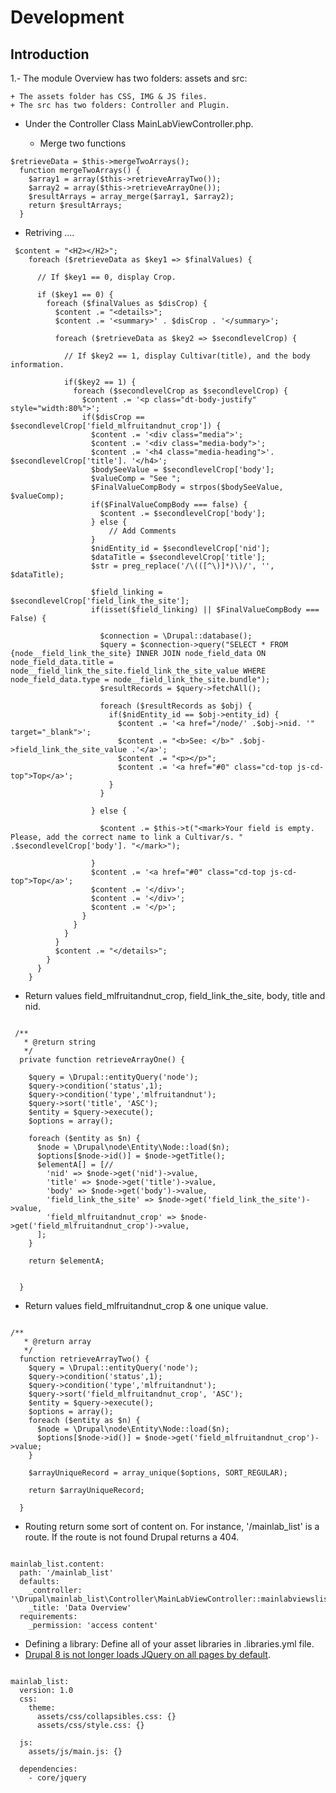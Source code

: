 # Development

## Introduction

1.- The module Overview has two folders: assets and src:

    + The assets folder has CSS, IMG & JS files.
    + The src has two folders: Controller and Plugin.
    
 - Under the Controller Class MainLabViewController.php.
 
    + Merge two functions
    
```batch
$retrieveData = $this->mergeTwoArrays();  
  function mergeTwoArrays() {
    $array1 = array($this->retrieveArrayTwo());
    $array2 = array($this->retrieveArrayOne());
    $resultArrays = array_merge($array1, $array2);
    return $resultArrays;
  }   
```
   + Retriving ....
   
```batch
 $content = "<H2></H2>";
    foreach ($retrieveData as $key1 => $finalValues) {
      
      // If $key1 == 0, display Crop.
      
      if ($key1 == 0) {
        foreach ($finalValues as $disCrop) {
          $content .= "<details>";
          $content .= '<summary>' . $disCrop . '</summary>';

          foreach ($retrieveData as $key2 => $secondlevelCrop) {
      
            // If $key2 == 1, display Cultivar(title), and the body information.
      
            if($key2 == 1) {
              foreach ($secondlevelCrop as $secondlevelCrop) {
                $content .= '<p class="dt-body-justify" style="width:80%">';
                if($disCrop == $secondlevelCrop['field_mlfruitandnut_crop']) {
                  $content .= '<div class="media">';
                  $content .= '<div class="media-body">';
                  $content .= '<h4 class="media-heading">'. $secondlevelCrop['title']. '</h4>';
                  $bodySeeValue = $secondlevelCrop['body'];
                  $valueComp = "See ";
                  $FinalValueCompBody = strpos($bodySeeValue, $valueComp);
                  if($FinalValueCompBody === false) {
                    $content .= $secondlevelCrop['body'];
                  } else {
                      // Add Comments
                  }
                  $nidEntity_id = $secondlevelCrop['nid'];
                  $dataTitle = $secondlevelCrop['title'];
                  $str = preg_replace('/\(([^\)]*)\)/', '', $dataTitle);

                  $field_linking = $secondlevelCrop['field_link_the_site'];
                  if(isset($field_linking) || $FinalValueCompBody === False) {

                    $connection = \Drupal::database();
                    $query = $connection->query("SELECT * FROM {node__field_link_the_site} INNER JOIN node_field_data ON node_field_data.title = node__field_link_the_site.field_link_the_site_value WHERE node_field_data.type = node__field_link_the_site.bundle");
                    $resultRecords = $query->fetchAll();

                    foreach ($resultRecords as $obj) {
                      if($nidEntity_id == $obj->entity_id) {
                        $content .= '<a href="/node/' .$obj->nid. '" target="_blank">';
                        $content .= "<b>See: </b>" .$obj->field_link_the_site_value .'</a>';
                        $content .= "<p></p>";
                        $content .= '<a href="#0" class="cd-top js-cd-top">Top</a>';
                      }
                    }

                  } else {
                   
                    $content .= $this->t("<mark>Your field is empty. Please, add the correct name to link a Cultivar/s. " .$secondlevelCrop['body']. "</mark>");

                  }
                  $content .= '<a href="#0" class="cd-top js-cd-top">Top</a>';
                  $content .= '</div>';
                  $content .= '</div>';
                  $content .= '</p>';
                }
              }
            }
          }
          $content .= "</details>";
        }
      }
    }
```


   + Return values field_mlfruitandnut_crop, field_link_the_site, body, title and nid.
```batch

 /**
   * @return string
   */
  private function retrieveArrayOne() {

    $query = \Drupal::entityQuery('node');
    $query->condition('status',1);
    $query->condition('type','mlfruitandnut');
    $query->sort('title', 'ASC');
    $entity = $query->execute();
    $options = array();

    foreach ($entity as $n) {
      $node = \Drupal\node\Entity\Node::load($n);
      $options[$node->id()] = $node->getTitle();
      $elementA[] = [//
        'nid' => $node->get('nid')->value,
        'title' => $node->get('title')->value,
        'body' => $node->get('body')->value,
        'field_link_the_site' => $node->get('field_link_the_site')->value,
        'field_mlfruitandnut_crop' => $node->get('field_mlfruitandnut_crop')->value,
      ];
    }

    return $elementA;


  }

```   
   + Return values field_mlfruitandnut_crop & one unique value.
   

```batch

/**
   * @return array
   */
  function retrieveArrayTwo() {
    $query = \Drupal::entityQuery('node');
    $query->condition('status',1);
    $query->condition('type','mlfruitandnut');
    $query->sort('field_mlfruitandnut_crop', 'ASC');
    $entity = $query->execute();
    $options = array();
    foreach ($entity as $n) {
      $node = \Drupal\node\Entity\Node::load($n);
      $options[$node->id()] = $node->get('field_mlfruitandnut_crop')->value;
    }

    $arrayUniqueRecord = array_unique($options, SORT_REGULAR);

    return $arrayUniqueRecord;

  }

```

   + Routing return some sort of content on. For instance, '/mainlab_list' is a route. If the route is not found 
   Drupal  returns a 404.
   
```batch

mainlab_list.content:
  path: '/mainlab_list'
  defaults:
    _controller: '\Drupal\mainlab_list\Controller\MainLabViewController::mainlabviewslist'
    _title: 'Data Overview'
  requirements:
    _permission: 'access content'

```
  + Defining a library: Define all of your asset libraries in .libraries.yml file.
  + [Drupal 8 is not longer loads JQuery on all pages by default](https://www.drupal.org/docs/8/theming/adding-stylesheets-css-and-javascript-js-to-a-drupal-8-theme). 
  
```batch

mainlab_list:
  version: 1.0
  css:
    theme:
      assets/css/collapsibles.css: {}
      assets/css/style.css: {}

  js:
    assets/js/main.js: {}

  dependencies:
    - core/jquery

```